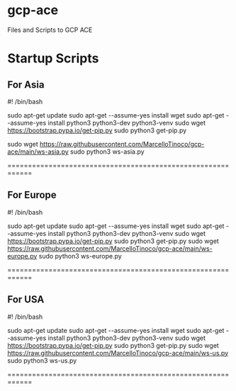 # gcp-ace
Files and Scripts to GCP ACE

# Startup Scripts

## For Asia

#! /bin/bash

sudo apt-get update
sudo apt-get --assume-yes install wget
sudo apt-get --assume-yes install python3 python3-dev python3-venv
sudo wget https://bootstrap.pypa.io/get-pip.py
sudo python3 get-pip.py

sudo wget https://raw.githubusercontent.com/MarcelloTinoco/gcp-ace/main/ws-asia.py
sudo python3 ws-asia.py


============================================================

## For Europe

#! /bin/bash

sudo apt-get update
sudo apt-get --assume-yes install wget
sudo apt-get --assume-yes install python3 python3-dev python3-venv
sudo wget https://bootstrap.pypa.io/get-pip.py
sudo python3 get-pip.py
sudo wget https://raw.githubusercontent.com/MarcelloTinoco/gcp-ace/main/ws-europe.py
sudo python3 ws-europe.py

============================================================

## For USA

#! /bin/bash

sudo apt-get update
sudo apt-get --assume-yes install wget
sudo apt-get --assume-yes install python3 python3-dev python3-venv
sudo wget https://bootstrap.pypa.io/get-pip.py
sudo python3 get-pip.py
sudo wget https://raw.githubusercontent.com/MarcelloTinoco/gcp-ace/main/ws-us.py
sudo python3 ws-us.py

============================================================
